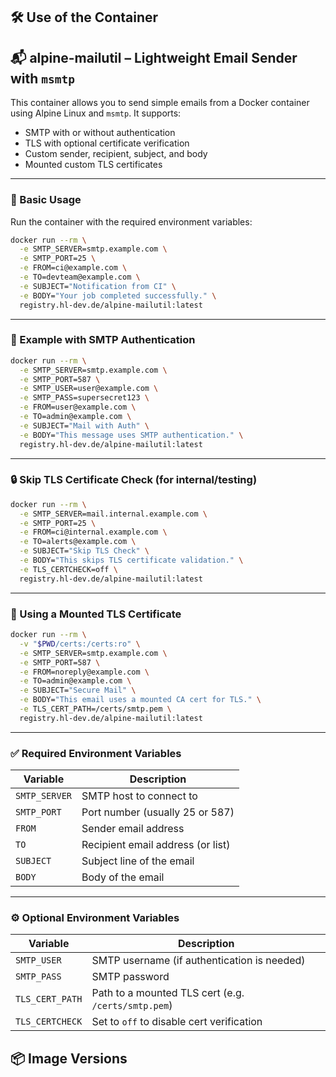 ## 🛠️ Use of the Container

## 📬 alpine-mailutil – Lightweight Email Sender with `msmtp`

This container allows you to send simple emails from a Docker container using Alpine Linux and `msmtp`. It supports:

- SMTP with or without authentication
- TLS with optional certificate verification
- Custom sender, recipient, subject, and body
- Mounted custom TLS certificates

---

### 🚀 Basic Usage

Run the container with the required environment variables:

```bash
docker run --rm \
  -e SMTP_SERVER=smtp.example.com \
  -e SMTP_PORT=25 \
  -e FROM=ci@example.com \
  -e TO=devteam@example.com \
  -e SUBJECT="Notification from CI" \
  -e BODY="Your job completed successfully." \
  registry.hl-dev.de/alpine-mailutil:latest
```

---

### 🔐 Example with SMTP Authentication

```bash
docker run --rm \
  -e SMTP_SERVER=smtp.example.com \
  -e SMTP_PORT=587 \
  -e SMTP_USER=user@example.com \
  -e SMTP_PASS=supersecret123 \
  -e FROM=user@example.com \
  -e TO=admin@example.com \
  -e SUBJECT="Mail with Auth" \
  -e BODY="This message uses SMTP authentication." \
  registry.hl-dev.de/alpine-mailutil:latest
```

---

### 🔒 Skip TLS Certificate Check (for internal/testing)

```bash
docker run --rm \
  -e SMTP_SERVER=mail.internal.example.com \
  -e SMTP_PORT=25 \
  -e FROM=ci@internal.example.com \
  -e TO=alerts@example.com \
  -e SUBJECT="Skip TLS Check" \
  -e BODY="This skips TLS certificate validation." \
  -e TLS_CERTCHECK=off \
  registry.hl-dev.de/alpine-mailutil:latest
```

---

### 📄 Using a Mounted TLS Certificate

```bash
docker run --rm \
  -v "$PWD/certs:/certs:ro" \
  -e SMTP_SERVER=smtp.example.com \
  -e SMTP_PORT=587 \
  -e FROM=noreply@example.com \
  -e TO=admin@example.com \
  -e SUBJECT="Secure Mail" \
  -e BODY="This email uses a mounted CA cert for TLS." \
  -e TLS_CERT_PATH=/certs/smtp.pem \
  registry.hl-dev.de/alpine-mailutil:latest
```

---

### ✅ Required Environment Variables

| Variable      | Description                       |
| ------------- | --------------------------------- |
| `SMTP_SERVER` | SMTP host to connect to           |
| `SMTP_PORT`   | Port number (usually 25 or 587)   |
| `FROM`        | Sender email address              |
| `TO`          | Recipient email address (or list) |
| `SUBJECT`     | Subject line of the email         |
| `BODY`        | Body of the email                 |

---

### ⚙️ Optional Environment Variables

| Variable        | Description                                         |
| --------------- | --------------------------------------------------- |
| `SMTP_USER`     | SMTP username (if authentication is needed)         |
| `SMTP_PASS`     | SMTP password                                       |
| `TLS_CERT_PATH` | Path to a mounted TLS cert (e.g. `/certs/smtp.pem`) |
| `TLS_CERTCHECK` | Set to `off` to disable cert verification           |

## 📦 Image Versions

<!-- VERSION_START -->
<!-- VERSION_END -->
